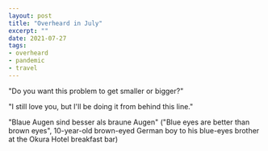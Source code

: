 ```yaml
---
layout: post
title: "Overheard in July"
excerpt: ""
date: 2021-07-27
tags:
- overheard
- pandemic
- travel
---
```

"Do you want this problem to get smaller or bigger?"

"I still love you, but I'll be doing it from behind this line."

"Blaue Augen sind besser als braune Augen" ("Blue eyes are better than brown eyes", 10-year-old brown-eyed German boy to his blue-eyes brother at the Okura Hotel breakfast bar)